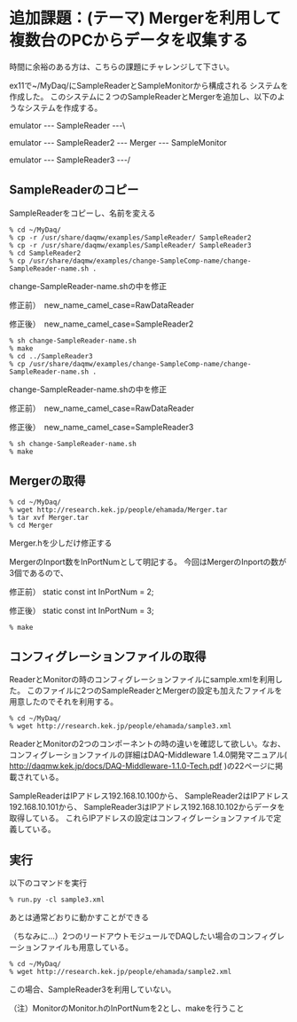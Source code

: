 追加課題：(テーマ) Mergerを利用して複数台のPCからデータを収集する
===============================================================

時間に余裕のある方は、こちらの課題にチャレンジして下さい。

ex11で~/MyDaq/にSampleReaderとSampleMonitorから構成される
システムを作成した。
このシステムに２つのSampleReaderとMergerを追加し、以下のようなシステムを作成する。

emulator --- SampleReader  ---\

emulator --- SampleReader2 --- Merger --- SampleMonitor

emulator --- SampleReader3 ---/


SampleReaderのコピー
--------------------------------
SampleReaderをコピーし、名前を変える

    % cd ~/MyDaq/
    % cp -r /usr/share/daqmw/examples/SampleReader/ SampleReader2
    % cp -r /usr/share/daqmw/examples/SampleReader/ SampleReader3
    % cd SampleReader2
    % cp /usr/share/daqmw/examples/change-SampleComp-name/change-SampleReader-name.sh .

change-SampleReader-name.shの中を修正

修正前）　new_name_camel_case=RawDataReader

修正後）　new_name_camel_case=SampleReader2


    % sh change-SampleReader-name.sh
    % make
    % cd ../SampleReader3
    % cp /usr/share/daqmw/examples/change-SampleComp-name/change-SampleReader-name.sh .

change-SampleReader-name.shの中を修正

修正前）　new_name_camel_case=RawDataReader

修正後）　new_name_camel_case=SampleReader3

    % sh change-SampleReader-name.sh
    % make



Mergerの取得
--------------------------------

    % cd ~/MyDaq/
    % wget http://research.kek.jp/people/ehamada/Merger.tar
    % tar xvf Merger.tar 
    % cd Merger

Merger.hを少しだけ修正する

MergerのInport数をInPortNumとして明記する。
今回はMergerのInportの数が3個であるので、

修正前）    static const int InPortNum = 2;  

修正後）    static const int InPortNum = 3;  

    % make



コンフィグレーションファイルの取得
--------------------------------
ReaderとMonitorの時のコンフィグレーションファイルにsample.xmlを利用した。
このファイルに2つのSampleReaderとMergerの設定も加えたファイルを用意したのでそれを利用する。

    % cd ~/MyDaq/
    % wget http://research.kek.jp/people/ehamada/sample3.xml


ReaderとMonitorの2つのコンポーネントの時の違いを確認して欲しい。なお、コンフィグレーションファイルの詳細はDAQ-Middleware 1.4.0開発マニュアル( http://daqmw.kek.jp/docs/DAQ-Middleware-1.1.0-Tech.pdf )の22ページに掲載されている。


SampleReaderはIPアドレス192.168.10.100から、
SampleReader2はIPアドレス192.168.10.101から、
SampleReader3はIPアドレス192.168.10.102からデータを取得している。
これらIPアドレスの設定はコンフィグレーションファイルで定義している。

実行
--------------------------------

以下のコマンドを実行

    % run.py -cl sample3.xml

あとは通常どおりに動かすことができる



（ちなみに...）2つのリードアウトモジュールでDAQしたい場合のコンフィグレーションファイルも用意している。

    % cd ~/MyDaq/
    % wget http://research.kek.jp/people/ehamada/sample2.xml

この場合、SampleReader3を利用していない。

（注）MonitorのMonitor.hのInPortNumを2とし、makeを行うこと

















